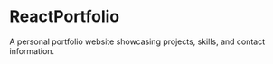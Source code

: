 # ReactPortfolio
A personal portfolio website showcasing projects, skills, and contact information.
